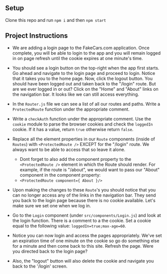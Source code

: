 ## Setup

Clone this repo and run `npm i` and then `npm start`

## Project Instructions

- We are adding a login page to the FakeCars.com application. Once complete, you will be able to login to the app and you will remain logged in on page refresh until the cookie expires at one minute's time.

- You should see a login button on the top-right when the app first starts. Go ahead and navigate to the login page and proceed to login. Notice that it takes you to the home page. Now, click the logout button. You should have been logged out and taken back to the "/login" route. But are we ever logged in or out? Click on the "Home" and "About" links on the navigation bar. It looks like we can still access everything.

- In the `Router.js` file we can see a list of all our routes and paths. Write a `ProtectedRoute` function under the appropriate comment.

- Write a `checkAuth` function under the appropriate comment. Use the `cookie` module to parse the browser cookies and check the `loggedIn` cookie. If it has a value, return `true` otherwise return `false`.

- Replace all the element properties in our `Route` components (inside of `Routes`) with `<ProtectedRoute />` EXCEPT for the "/login" route. We always want to be able to access that so leave it alone.

  - Dont forget to also add the component property to the `<ProtectedRoute />` element in which the Route should render. For example, if the route is "/about", we would want to pass our "About" component in the component property:
  - `<ProtectedRoute component={ About }/>`

- Upon making the changes to these `Route`'s you should notice that you can no longer access any of the links in the navigation bar. They send you back to the login page because there is no cookie available. Let's make sure we set one when we log in.

- Go to the `Login` component (under `src/components/Login.js`) and look at the login function. There is a comment to a the cookie. Set a cookie equal to the following value: `loggedIn=true;max-age=60`.

- Notice you can now login and access the pages appropriately. We've set an expiration time of one minute on the cookie so go do something else for a minute and then come back to this site. Refresh the page. Were you directed back to the login page?

- Also, the "logout" button will also delete the cookie and navigate you back to the '/login' screen.

